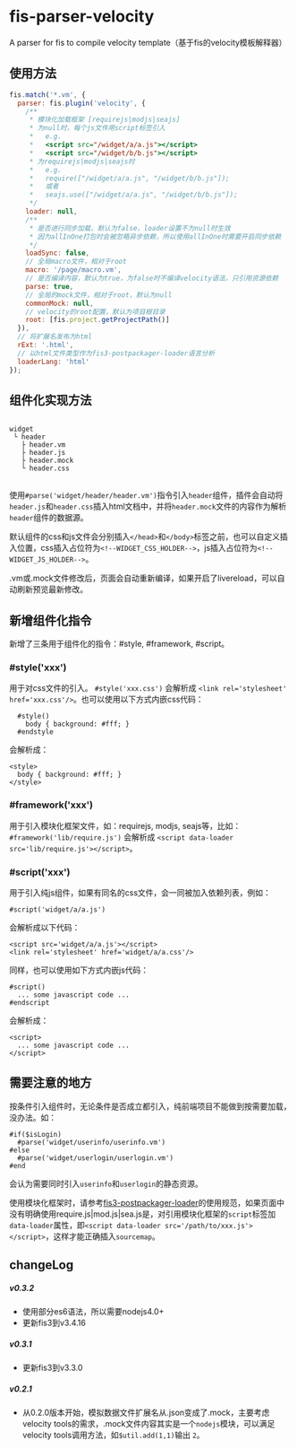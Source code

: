 # fis-parser-velocity
A parser for fis to compile velocity template（基于fis的velocity模板解释器）

## 使用方法

```js
fis.match('*.vm', {
  parser: fis.plugin('velocity', {
    /**
     * 模块化加载框架 [requirejs|modjs|seajs]
     * 为null时，每个js文件用script标签引入
     *   e.g.
     *   <script src="/widget/a/a.js"></script>
     *   <script src="/widget/b/b.js"></script>
     * 为requirejs|modjs|seajs时
     *   e.g.
     *   require(["/widget/a/a.js", "/widget/b/b.js"]);
     *   或者
     *   seajs.use(["/widget/a/a.js", "/widget/b/b.js"]);
     */
    loader: null,
    /**
     * 是否进行同步加载，默认为false，loader设置不为null时生效
     * 因为allInOne打包时会被忽略异步依赖，所以使用allInOne时需要开启同步依赖
     */
    loadSync: false,
    // 全局macro文件，相对于root
    macro: '/page/macro.vm',
    // 是否编译内容，默认为true，为false时不编译velocity语法，只引用资源依赖
    parse: true,
    // 全局的mock文件，相对于root，默认为null
    commonMock: null,
    // velocity的root配置，默认为项目根目录
    root: [fis.project.getProjectPath()]
  }),
  // 将扩展名发布为html
  rExt: '.html',
  // 以html文件类型作为fis3-postpackager-loader语言分析
  loaderLang: 'html'
});
```

## 组件化实现方法
<pre>
<code>
widget
 └ header
   ├ header.vm
   ├ header.js
   ├ header.mock
   └ header.css
</code>
</pre>
使用`#parse('widget/header/header.vm')`指令引入`header`组件，插件会自动将`header.js`和`header.css`插入html文档中，并将`header.mock`文件的内容作为解析`header`组件的数据源。

默认组件的css和js文件会分别插入`</head>`和`</body>`标签之前，也可以自定义插入位置，css插入占位符为`<!--WIDGET_CSS_HOLDER-->`，js插入占位符为`<!--WIDGET_JS_HOLDER-->`。

.vm或.mock文件修改后，页面会自动重新编译，如果开启了livereload，可以自动刷新预览最新修改。

## 新增组件化指令
新增了三条用于组件化的指令：#style, #framework, #script。

### #style('xxx')
用于对css文件的引入。
`#style('xxx.css')` 会解析成 `<link rel='stylesheet' href='xxx.css'/>`。也可以使用以下方式内嵌css代码：

```
  #style()
    body { background: #fff; }
  #endstyle
```

会解析成：

```
<style>
  body { background: #fff; }
</style>
```

### #framework('xxx')
用于引入模块化框架文件，如：requirejs, modjs, seajs等，比如：`#framework('lib/require.js')` 会解析成 `<script data-loader src='lib/require.js'></script>`。

### #script('xxx')
用于引入纯js组件，如果有同名的css文件，会一同被加入依赖列表，例如：

```
#script('widget/a/a.js')
```

会解析成以下代码：

```
<script src='widget/a/a.js'></script>
<link rel='stylesheet' href='widget/a/a.css'/>
```

同样，也可以使用如下方式内嵌js代码：

```
#script()
  ... some javascript code ...
#endscript
```

会解析成：

```
<script>
  ... some javascript code ...
</script>
```

## 需要注意的地方
按条件引入组件时，无论条件是否成立都引入，纯前端项目不能做到按需要加载，没办法。如：

```
#if($isLogin)
  #parse('widget/userinfo/userinfo.vm')
#else
  #parse('widget/userlogin/userlogin.vm')
#end
```

会认为需要同时引入`userinfo`和`userlogin`的静态资源。

使用模块化框架时，请参考[fis3-postpackager-loader](https://github.com/fex-team/fis3-postpackager-loader)的使用规范，如果页面中没有明确使用require.js|mod.js|sea.js是，对引用模块化框架的`script`标签加`data-loader`属性，即`<script data-loader src='/path/to/xxx.js'></script>`，这样才能正确插入`sourcemap`。

## changeLog

##### v0.3.2
* 使用部分es6语法，所以需要nodejs4.0+
* 更新fis3到v3.4.16

##### v0.3.1
* 更新fis3到v3.3.0

##### v0.2.1
* 从0.2.0版本开始，模拟数据文件扩展名从.json变成了.mock，主要考虑velocity tools的需求，.mock文件内容其实是一个`nodejs`模块，可以满足velocity tools调用方法，如`$util.add(1,1)`输出 `2`。